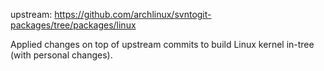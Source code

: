 upstream: https://github.com/archlinux/svntogit-packages/tree/packages/linux

Applied changes on top of upstream commits to build Linux kernel in-tree
(with personal changes).
